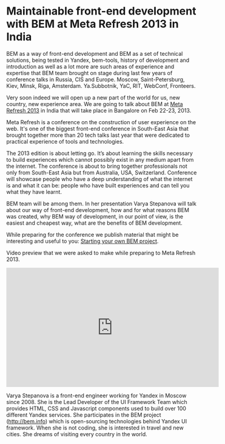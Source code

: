 # Maintainable front-end development with BEM at Meta Refresh 2013 in India

BEM as a way of front-end development and BEM as a set of technical solutions, being tested in Yandex, bem-tools, history of development and introduction as well as a lot more are such areas of experience and expertise that BEM team brought on stage during last few years of conference talks in Russia, CIS and Europe. Moscow, Saint-Petersburg, Kiev, Minsk, Riga, Amsterdam. Ya.Subbotnik, YaC, RIT, WebConf, Fronteers.

Very soon indeed we will open up a new part of the world for us, new country, new experience area. We are going to talk about BEM at [Meta Refresh 2013](http://metarefresh.in/2013/) in India that will take place in Bangalore on Feb 22-23, 2013.

Meta Refresh is a conference on the construction of user experience on the web. It's one of the biggest front-end conference in South-East Asia that brought together more than 20 tech talks last year that were dedicated to practical experience of tools and technologies.

The 2013 edition is about letting go. It’s about learning the skills necessary to build experiences which cannot possibly exist in any medium apart from the internet. The conference is about to bring together professionals not only from South-East Asia but from Australia, USA, Switzerland. Conference will showcase people who have a deep understanding of what the internet is and what it can be: people who have built experiences and can tell you what they have learnt.

BEM team will be among them. In her presentation Varya Stepanova will talk about our way of front-end development, how and for what reasons BEM was created, why BEM way of development, in our point of view, is the easiest and cheapest way, what are the benefits of BEM development.

While preparing for the conference we publish material that might be interesting and useful to you: [Starting your own BEM project](https://bem.info/tutorials/start-with-project-stub/).

Video preview that we were asked to make while preparing to Meta Refresh 2013.

<iframe width="560" height="315" src="http://www.youtube.com/embed/nrn1fH69PGk" frameborder="0" allowfullscreen></iframe>

Varya Stepanova is a front-end engineer working for Yandex in Moscow since 2008. She is the Lead Developer of the UI Framework Team which provides HTML, CSS and Javascript components used to build over 100 different Yandex services. She participates in the BEM project (http://bem.info) which is open-sourcing technologies behind Yandex UI framework. When she is not coding, she is interested in travel and new cities. She dreams of visiting every country in the world.
